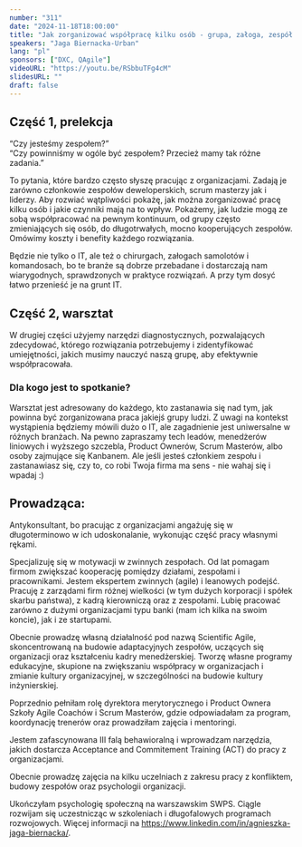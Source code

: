```yaml
---
number: "311"
date: "2024-11-18T18:00:00"
title: "Jak zorganizować współpracę kilku osób - grupa, załoga, zespół."
speakers: "Jaga Biernacka-Urban"
lang: "pl"
sponsors: ["DXC, QAgile"]
videoURL: "https://youtu.be/RSbbuTFg4cM"
slidesURL: ""
draft: false
---
```


## Część 1, prelekcja

“Czy jesteśmy zespołem?”   
“Czy powinniśmy w ogóle być zespołem? Przecież mamy tak różne zadania.”  

To pytania, które bardzo często słyszę pracując z organizacjami. Zadają je zarówno członkowie zespołów deweloperskich, scrum masterzy jak i liderzy. Aby rozwiać wątpliwości pokażę, jak można zorganizować pracę kilku osób i jakie czynniki mają na to wpływ. Pokażemy, jak ludzie mogą ze sobą współpracować na pewnym kontinuum, od grupy często zmieniających się osób, do długotrwałych, mocno kooperujących zespołów.   
Omówimy koszty i benefity każdego rozwiązania. 

Będzie nie tylko o IT, ale też o chirurgach, załogach samolotów i komandosach, bo te branże są dobrze przebadane i dostarczają nam wiarygodnych, sprawdzonych w praktyce rozwiązań. A przy tym dosyć łatwo przenieść je na grunt IT.

## Część 2, warsztat
W drugiej części użyjemy narzędzi diagnostycznych, pozwalających zdecydować, którego rozwiązania potrzebujemy i zidentyfikować umiejętności, jakich musimy nauczyć naszą grupę, aby efektywnie współpracowała.

### Dla kogo jest to spotkanie?

Warsztat jest adresowany do każdego, kto zastanawia się nad tym, jak powinna być zorganizowana praca jakiejś grupy ludzi. Z uwagi na kontekst wystąpienia będziemy mówili dużo o IT, ale zagadnienie jest uniwersalne w różnych branżach. Na pewno zapraszamy tech leadów, menedżerów liniowych i wyższego szczebla, Product Ownerów, Scrum Masterów, albo osoby zajmujące się Kanbanem. Ale jeśli jesteś członkiem zespołu i zastanawiasz się, czy to, co robi Twoja firma ma sens - nie wahaj się i wpadaj :)


## Prowadząca:

Antykonsultant, bo pracując z organizacjami angażuję się w długoterminowo w ich udoskonalanie, wykonując część pracy własnymi rękami.  

Specjalizuję się w motywacji w zwinnych zespołach. Od lat pomagam firmom zwiększać kooperację pomiędzy działami, zespołami i pracownikami. Jestem ekspertem zwinnych (agile) i leanowych podejść. Pracuję z zarządami firm różnej wielkości (w tym dużych korporacji i spółek skarbu państwa), z kadrą kierowniczą oraz z zespołami. Lubię pracować zarówno z dużymi organizacjami typu banki (mam ich kilka na swoim koncie), jak i ze startupami.  

Obecnie prowadzę własną działalność pod nazwą Scientific Agile, skoncentrowaną na budowie adaptacyjnych zespołów, uczących się organizacji oraz kształceniu kadry menedżerskiej. Tworzę własne programy edukacyjne, skupione na zwiększaniu współpracy w organizacjach i zmianie kultury organizacyjnej, w szczególności na budowie kultury inżynierskiej.  

Poprzednio pełniłam rolę dyrektora merytorycznego i Product Ownera Szkoły Agile Coachów i Scrum Masterów, gdzie odpowiadałam za program, koordynację trenerów oraz prowadziłam zajęcia i mentoringi.  

Jestem zafascynowana III falą behawioralną i wprowadzam narzędzia, jakich dostarcza Acceptance and Commitement Training (ACT) do pracy z organizacjami.  

Obecnie prowadzę zajęcia na kilku uczelniach z zakresu pracy z konfliktem, budowy zespołów oraz psychologii organizacji.  

Ukończyłam psychologię społeczną na warszawskim SWPS. Ciągle rozwijam się uczestnicząc w szkoleniach i długofalowych programach rozwojowych. Więcej informacji na <a href="https://www.linkedin.com/in/agnieszka-jaga-biernacka/" target="_blank">https://www.linkedin.com/in/agnieszka-jaga-biernacka/</a>.
